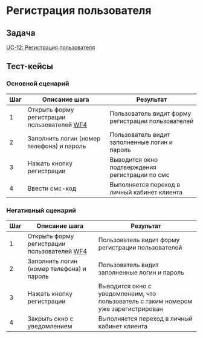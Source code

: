 # Регистрация пользователя

## Задача

[UC-12: Регистрация пользователя](../requirements.md#_19)

## Тест-кейсы

###  Основной сценарий

| Шаг | Описание шага                                                 | Результат                                          |
|-----|---------------------------------------------------------------|----------------------------------------------------|
| 1   | Открыть форму регистрации пользователей [WF4](../uiux.md#wf4) | Пользователь видит форму регистрации пользователей |
| 2   | Заполнить логин (номер телефона) и пароль                     | Пользователь видит заполненные логин и пароль      |
| 3   | Нажать кнопку регистрации                                     | Выводится окно подтверждения регистрации по смс    |
| 4   | Ввести смс-код                                                | Выполняется переход в личный кабинет клиента       |

### Негативный сценарий

| Шаг | Описание шага                                                 | Результат                                                                           |
|-----|---------------------------------------------------------------|-------------------------------------------------------------------------------------|
| 1   | Открыть форму регистрации пользователей [WF4](../uiux.md#wf4) | Пользователь видит форму регистрации пользователей                                  |
| 2   | Заполнить логин (номер телефона) и пароль                     | Пользователь видит заполненные логин и пароль                                       |
| 3   | Нажать кнопку регистрации                                     | Выводится окно c уведомленеим, что пользователь с таким номером уже зарегистрирован |
| 4   | Закрыть окно с уведомлением                                   | Выполняется переход в личный кабинет клиента                                        |